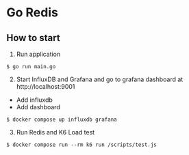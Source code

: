 # Go Redis

## How to start

1. Run application
```
$ go run main.go
```

2. Start InfluxDB and Grafana and go to grafana dashboard at http://localhost:9001
- Add influxdb
- Add dashboard
```
$ docker compose up influxdb grafana
```

3. Run Redis and K6 Load test
```
$ docker compose run --rm k6 run /scripts/test.js
```


